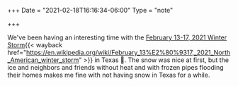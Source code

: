 +++
Date = "2021-02-18T16:16:34-06:00"
Type = "note"

+++

We've been having an interesting time with the [February 13-17, 2021 Winter Storm](https://en.wikipedia.org/wiki/February_13%E2%80%9317,_2021_North_American_winter_storm){{< wayback href="https://en.wikipedia.org/wiki/February_13%E2%80%9317,_2021_North_American_winter_storm" >}} in Texas 🥶. The snow was nice at first, but the ice and neighbors and friends without heat and with frozen pipes flooding their homes makes me fine with not having snow in Texas for a while.
